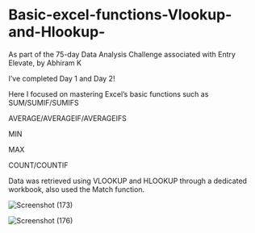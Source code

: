 # Basic-excel-functions-Vlookup-and-Hlookup-
As part of the 75-day Data Analysis Challenge associated with Entry Elevate, by Abhiram K

I’ve completed Day 1 and Day 2!

Here I focused on mastering Excel’s basic functions such as
SUM/SUMIF/SUMIFS

AVERAGE/AVERAGEIF/AVERAGEIFS

MIN

MAX

COUNT/COUNTIF

Data was retrieved using VLOOKUP and HLOOKUP through a dedicated workbook, also used the Match function.


![Screenshot (173)](https://github.com/user-attachments/assets/2a05a60e-1711-49c1-a8c0-bda1bbdd12fd)


![Screenshot (176)](https://github.com/user-attachments/assets/cd691263-d31a-4709-9e29-38ae48937ff4)
